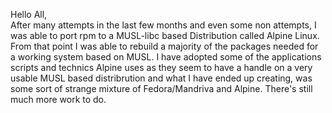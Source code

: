 Hello All,  
After many attempts in the last few months and even some non attempts, I was able to port rpm to a MUSL-libc based Distribution called Alpine Linux. From that point I was able to rebuild a majority of the packages needed for a working system based on MUSL. I have adopted some of the applications scripts and technics Alpine uses as they seem to have a handle on a very usable MUSL based distribrution and what I have ended up creating, was some sort of strange mixture of Fedora/Mandriva and Alpine. There's still much more work to do.

